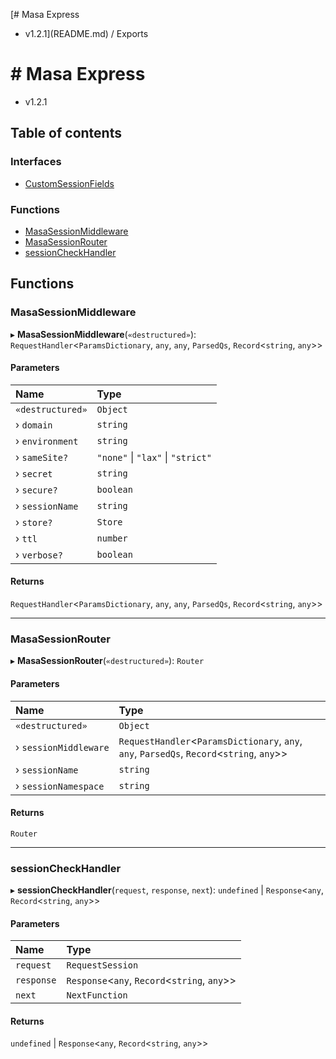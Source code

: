 [# Masa Express
 - v1.2.1](README.md) / Exports

# # Masa Express
 - v1.2.1

## Table of contents

### Interfaces

- [CustomSessionFields](interfaces/CustomSessionFields.md)

### Functions

- [MasaSessionMiddleware](modules.md#masasessionmiddleware)
- [MasaSessionRouter](modules.md#masasessionrouter)
- [sessionCheckHandler](modules.md#sessioncheckhandler)

## Functions

### MasaSessionMiddleware

▸ **MasaSessionMiddleware**(`«destructured»`): `RequestHandler`<`ParamsDictionary`, `any`, `any`, `ParsedQs`, `Record`<`string`, `any`\>\>

#### Parameters

| Name | Type |
| :------ | :------ |
| `«destructured»` | `Object` |
| › `domain` | `string` |
| › `environment` | `string` |
| › `sameSite?` | ``"none"`` \| ``"lax"`` \| ``"strict"`` |
| › `secret` | `string` |
| › `secure?` | `boolean` |
| › `sessionName` | `string` |
| › `store?` | `Store` |
| › `ttl` | `number` |
| › `verbose?` | `boolean` |

#### Returns

`RequestHandler`<`ParamsDictionary`, `any`, `any`, `ParsedQs`, `Record`<`string`, `any`\>\>

___

### MasaSessionRouter

▸ **MasaSessionRouter**(`«destructured»`): `Router`

#### Parameters

| Name | Type |
| :------ | :------ |
| `«destructured»` | `Object` |
| › `sessionMiddleware` | `RequestHandler`<`ParamsDictionary`, `any`, `any`, `ParsedQs`, `Record`<`string`, `any`\>\> |
| › `sessionName` | `string` |
| › `sessionNamespace` | `string` |

#### Returns

`Router`

___

### sessionCheckHandler

▸ **sessionCheckHandler**(`request`, `response`, `next`): `undefined` \| `Response`<`any`, `Record`<`string`, `any`\>\>

#### Parameters

| Name | Type |
| :------ | :------ |
| `request` | `RequestSession` |
| `response` | `Response`<`any`, `Record`<`string`, `any`\>\> |
| `next` | `NextFunction` |

#### Returns

`undefined` \| `Response`<`any`, `Record`<`string`, `any`\>\>
